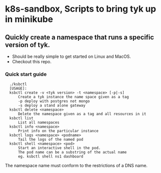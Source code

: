# k8s-sandbox, Scripts to bring tyk up in minikube

## Quickly create a namespace that runs a specific version of tyk.

* Should be really simple to get started on Linux and MacOS. 
* Checkout this repo.

### Quick start guide

      ./ksbctl
      [USAGE]:
      ksbctl create -v <tyk version> -t <namespace> [-p|-s]
          Create a tyk instance the name space given as a tag
          -p deploy with postgres not mongo
          -s deploy a stand alone gateway
      ksbctl delete <namespace>
          Delete the namespace given as a tag and all resources in it
      ksbctl list
          List all namespaces
      ksbctl info <namespace>
          Print info on the particular instance
      ksbctl logs <namespace> <podname>
          Tail the logs of the named pod
      ksbctl shell <namespace> <pod>
          Start an interactive shell in the pod.
          The pod name can be a substring of the actual name
          eg. ksbctl shell ns1 dashboard

The namespace name must conform to the restrictions of a DNS name.
